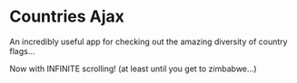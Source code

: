 # Countries Ajax

An incredibly useful app for checking out the amazing diversity of country flags...

Now with INFINITE scrolling! (at least until you get to zimbabwe...)
